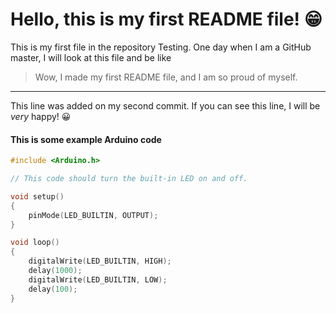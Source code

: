 # Hello, this is my first **README** file! 😁

This is my first file in the repository Testing. One day when I am a GitHub master, I will look at this file and be like 

> Wow, I made my first README file, and I am so proud of myself.

---

This line was added on my second commit. If you can see this line, I will be *very* happy! 😀



#### This is some example Arduino code
```c++
#include <Arduino.h>

// This code should turn the built-in LED on and off.

void setup()
{
    pinMode(LED_BUILTIN, OUTPUT);
}

void loop()
{
    digitalWrite(LED_BUILTIN, HIGH);
    delay(1000);
    digitalWrite(LED_BUILTIN, LOW);
    delay(100);
}
```
